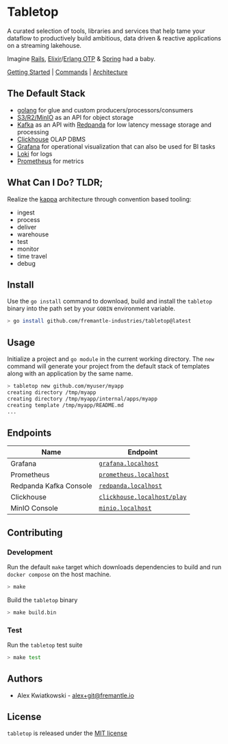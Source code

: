 # Tabletop

A curated selection of tools, libraries and services that help tame your dataflow to
productively build ambitious, data driven & reactive applications on a streaming lakehouse.

Imagine [Rails](https://rubyonrails.org), [Elixir](https://elixir-lang.org)/[Erlang OTP](https://www.erlang.org) & [Spring](https://spring.io) had a baby.

[Getting Started](./docs/GETTING_STARTED.md) | [Commands](./docs/COMMANDS.md) | [Architecture](./docs/ARCHITECTURE.md)

## The Default Stack

- [golang](https://go.dev) for glue and custom producers/processors/consumers
- [S3/R2/MinIO](https://en.wikipedia.org/wiki/Amazon_S3) as an API for object storage
- [Kafka](https://kafka.apache.org) as an API with [Redpanda](https://redpanda.com) for low latency message storage and processing
- [Clickhouse](https://clickhouse.com/clickhouse) OLAP DBMS
- [Grafana](https://github.com/grafana/grafana) for operational visualization that can also be used for BI tasks
- [Loki](https://github.com/grafana/loki) for logs
- [Prometheus](https://github.com/prometheus/prometheus) for metrics

## What Can I Do? TLDR;

Realize the [kappa](https://milinda.pathirage.org/kappa-architecture.com) architecture through
convention based tooling:

- ingest
- process
- deliver
- warehouse
- test
- monitor
- time travel
- debug

## Install

Use the `go install` command to download, build and install the `tabletop` binary into the path
set by your `GOBIN` environment variable.

```bash
> go install github.com/fremantle-industries/tabletop@latest
```

## Usage

Initialize a project and `go module` in the current working directory. The `new` command
will generate your project from the default stack of templates along with an application
by the same name.

```bash
> tabletop new github.com/myuser/myapp
creating directory /tmp/myapp
creating directory /tmp/myapp/internal/apps/myapp
creating template /tmp/myapp/README.md
...
```

## Endpoints

| Name                       | Endpoint                                                        |
| ---------------------------| --------------------------------------------------------------- |
| Grafana                    | [`grafana.localhost`](http://grafana.localhost)                 |
| Prometheus                 | [`prometheus.localhost`](http://prometheus.localhost)           |
| Redpanda Kafka Console     | [`redpanda.localhost`](http://redpanda.localhost)               |
| Clickhouse                 | [`clickhouse.localhost/play`](http://clickhouse.localhost/play) |
| MinIO Console              | [`minio.localhost`](http://minio.localhost)                     |

## Contributing

### Development

Run the default `make` target which downloads dependencies to build and run
`docker compose` on the host machine.

```bash
> make
```

Build the `tabletop` binary

```bash
> make build.bin
```

### Test

Run the `tabletop` test suite

```bash
> make test
```

## Authors

- Alex Kwiatkowski - alex+git@fremantle.io

## License

`tabletop` is released under the [MIT license](./LICENSE.md)
